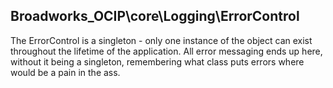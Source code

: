 ## Broadworks_OCIP\core\Logging\ErrorControl

The ErrorControl is a singleton - only one instance of the object can exist throughout the lifetime of the application.
All error messaging ends up here, without it being a singleton, remembering what class puts errors where would be a pain in the ass.